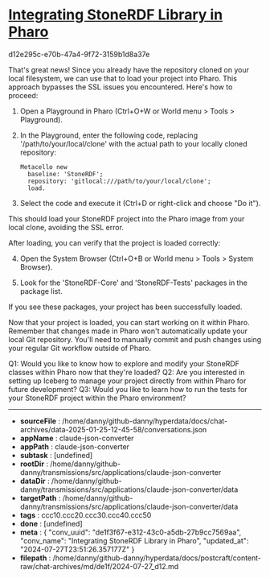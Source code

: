 # [Integrating StoneRDF Library in Pharo](https://claude.ai/chat/de1f3f67-e312-43c0-a5db-27b9cc7569aa)

d12e295c-e70b-47a4-9f72-3159b1d8a37e

 That's great news! Since you already have the repository cloned on your local filesystem, we can use that to load your project into Pharo. This approach bypasses the SSL issues you encountered. Here's how to proceed:

1. Open a Playground in Pharo (Ctrl+O+W or World menu > Tools > Playground).

2. In the Playground, enter the following code, replacing '/path/to/your/local/clone' with the actual path to your locally cloned repository:

   ```smalltalk
   Metacello new
     baseline: 'StoneRDF';
     repository: 'gitlocal:///path/to/your/local/clone';
     load.
   ```

3. Select the code and execute it (Ctrl+D or right-click and choose "Do it").

This should load your StoneRDF project into the Pharo image from your local clone, avoiding the SSL error.

After loading, you can verify that the project is loaded correctly:

4. Open the System Browser (Ctrl+O+B or World menu > Tools > System Browser).

5. Look for the 'StoneRDF-Core' and 'StoneRDF-Tests' packages in the package list.

If you see these packages, your project has been successfully loaded.

Now that your project is loaded, you can start working on it within Pharo. Remember that changes made in Pharo won't automatically update your local Git repository. You'll need to manually commit and push changes using your regular Git workflow outside of Pharo.

Q1: Would you like to know how to explore and modify your StoneRDF classes within Pharo now that they're loaded?
Q2: Are you interested in setting up Iceberg to manage your project directly from within Pharo for future development?
Q3: Would you like to learn how to run the tests for your StoneRDF project within the Pharo environment?

---

* **sourceFile** : /home/danny/github-danny/hyperdata/docs/chat-archives/data-2025-01-25-12-45-58/conversations.json
* **appName** : claude-json-converter
* **appPath** : claude-json-converter
* **subtask** : [undefined]
* **rootDir** : /home/danny/github-danny/transmissions/src/applications/claude-json-converter
* **dataDir** : /home/danny/github-danny/transmissions/src/applications/claude-json-converter/data
* **targetPath** : /home/danny/github-danny/transmissions/src/applications/claude-json-converter/data
* **tags** : ccc10.ccc20.ccc30.ccc40.ccc50
* **done** : [undefined]
* **meta** : {
  "conv_uuid": "de1f3f67-e312-43c0-a5db-27b9cc7569aa",
  "conv_name": "Integrating StoneRDF Library in Pharo",
  "updated_at": "2024-07-27T23:51:26.357177Z"
}
* **filepath** : /home/danny/github-danny/hyperdata/docs/postcraft/content-raw/chat-archives/md/de1f/2024-07-27_d12.md